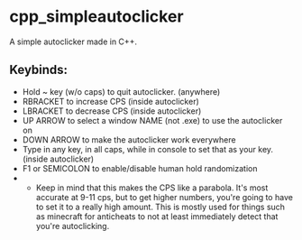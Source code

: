 # cpp_simpleautoclicker

A simple autoclicker made in C++.

## Keybinds:
- Hold ~ key (w/o caps) to quit autoclicker. (anywhere)
- RBRACKET to increase CPS (inside autoclicker)
- LBRACKET to decrease CPS (inside autoclicker)
- UP ARROW to select a window NAME (not .exe) to use the autoclicker on
- DOWN ARROW to make the autoclicker work everywhere
- Type in any key, in all caps, while in console to set that as your key. (inside autoclicker)
- F1 or SEMICOLON to enable/disable human hold randomization
- - Keep in mind that this makes the CPS like a parabola. It's most accurate at 9-11 cps, but to get higher numbers, you're going to have to set it to a really high amount. This is mostly used for things such as minecraft for anticheats to not at least immediately detect that you're autoclicking.
